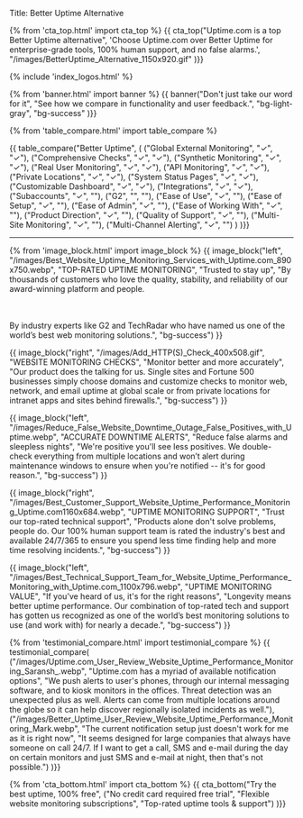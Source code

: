 Title: Better Uptime Alternative

{% from 'cta_top.html' import cta_top %} 
{{ cta_top("Uptime.com is a top Better Uptime alternative",
  'Choose Uptime.com over Better Uptime for enterprise-grade tools, 100% human support, and no false alarms.',
  "/images/BetterUptime_Alternative_1150x920.gif"
)}}


 <div class="container bg-white my-5">
  {% include 'index_logos.html' %}
 </div>


{% from 'banner.html' import banner %} 
{{ banner("<span class='text-success'>Don't just take our word for it</span>",
  "See how we compare in functionality and user feedback.",
  "bg-light-gray",
  "bg-success"
)}}


{% from 'table_compare.html' import table_compare %} 
<div class="container bg-white my-5">
  {{ table_compare("Better Uptime",
    (
      ("Global External Monitoring", "✓", "✓"),
      ("Comprehensive Checks", "✓", "✓"),
      ("Synthetic Monitoring", "✓", "✓"),
      ("Real User Monitoring", "✓", "✓"),
      ("API Monitoring", "✓", "✓"),
      ("Private Locations", "✓", "✓"),
      ("System Status Pages", "✓", "✓"),
      ("Customizable Dashboard", "✓", "✓"),
      ("Integrations", "✓", "✓"),
      ("Subaccounts", "✓", ""),
      ("G2", "", ""),
      ("Ease of Use", "✓", ""),
      ("Ease of Setup", "✓", ""),
      ("Ease of Admin", "✓", ""),
      ("Ease of Working With", "✓", ""),
      ("Product Direction", "✓", ""),
      ("Quality of Support", "✓", ""),
      ("Multi-Site Monitoring", "✓", ""),
      ("Multi-Channel Alerting", "✓", "")
    )
  )}}
  <hr class="mt-5 bg-success">
</div>


{% from 'image_block.html' import image_block %}
{{ image_block("left", "/images/Best_Website_Uptime_Monitoring_Services_with_Uptime.com_890x750.webp",
"TOP-RATED UPTIME MONITORING",
"Trusted to stay up",
"By thousands of customers who love the quality, stability, and reliability of our award-winning platform and people.

<br/><br/>By industry experts like G2 and TechRadar who have named us one of the world’s best web monitoring solutions.",
"bg-success") }}

{{ image_block("right", "/images/Add_HTTP(S)_Check_400x508.gif",
"WEBSITE MONITORING CHECKS",
"Monitor better and more accurately",
"Our product does the talking for us. Single sites and Fortune 500 businesses simply choose domains and customize checks to monitor web, network, and email uptime at global scale or from private locations for intranet apps and sites behind firewalls.",
"bg-success") }}

{{ image_block("left", "/images/Reduce_False_Website_Downtime_Outage_False_Positives_with_Uptime.webp",
"ACCURATE DOWNTIME ALERTS",
"Reduce false alarms and sleepless nights",
"We're positive you'll see less positives. We double-check everything from multiple locations and won’t alert during maintenance windows to ensure when you're notified -- it's for good reason.",
"bg-success") }}

{{ image_block("right", "/images/Best_Customer_Support_Website_Uptime_Performance_Monitoring_Uptime.com1160x684.webp",
"UPTIME MONITORING SUPPORT",
"Trust our top-rated technical support",
"Products alone don't solve problems, people do. Our 100% human support team is rated the industry's best and available 24/7/365 to ensure you spend less time finding help and more time resolving incidents.",
"bg-success") }}

{{ image_block("left", "/images/Best_Technical_Support_Team_for_Website_Uptime_Performance_Monitoring_with_Uptime.com_1100x796.webp",
"UPTIME MONITORING VALUE",
"If you’ve heard of us, it's for the right reasons",
"Longevity means better uptime performance. Our combination of top-rated tech and support has gotten us recognized as one of the world’s best monitoring solutions to use (and work with) for nearly a decade.",
"bg-success") }}


{% from 'testimonial_compare.html' import testimonial_compare %}
{{ testimonial_compare(
  ("/images/Uptime.com_User_Review_Website_Uptime_Performance_Monitoring_Saransh_.webp",
  "Uptime.com has a myriad of available notification options",
  "We push alerts to user's phones, through our internal messaging software, and to kiosk monitors in the offices. Threat detection was an unexpected plus as well. Alerts can come from multiple locations around the globe so it can help discover regionally isolated incidents as well."),
  ("/images/Better_Uptime_User_Review_Website_Uptime_Performance_Monitoring_Mark.webp",
  "The current notification setup just doesn't work for me as it is right now",
  "It seems designed for large companies that always have someone on call 24/7. If I want to get a call, SMS and e-mail during the day on certain monitors and just SMS and e-mail at night, then that's not possible.")
  )}}


{% from 'cta_bottom.html' import cta_bottom %} 
{{ cta_bottom("Try the best uptime, 100% free",
  ("No credit card required free trial", 
  "Flexible website monitoring subscriptions",
  "Top-rated uptime tools & support")
  )}}
